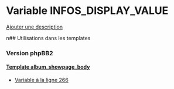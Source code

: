 # Variable INFOS_DISPLAY_VALUE
[Ajouter une description](https://fa-tvars.appspot.com/INFOS_DISPLAY_VALUE)

n## Utilisations dans les templates

### Version phpBB2

#### [Template album_showpage_body](subsilver/album_showpage_body.md)
* [Variable à la ligne 266](../subsilver/album_showpage_body.tpl#L266)